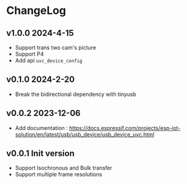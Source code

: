 # ChangeLog

## v1.0.0 2024-4-15

* Support trans two cam's picture
* Support P4
* Add api `uvc_device_config`

## v0.1.0 2024-2-20

* Break the bidirectional dependency with tinyusb

## v0.0.2 2023-12-06

* Add documentation : https://docs.espressif.com/projects/esp-iot-solution/en/latest/usb/usb_device/usb_device_uvc.html

## v0.0.1 Init version

* Support Isochronous and Bulk transfer
* Support multiple frame resolutions
